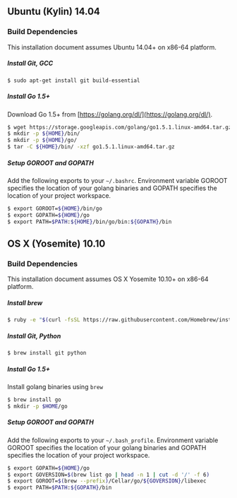 ## Ubuntu (Kylin) 14.04
### Build Dependencies
This installation document assumes Ubuntu 14.04+ on x86-64 platform.

##### Install Git, GCC
```sh
$ sudo apt-get install git build-essential
```

##### Install Go 1.5+

Download Go 1.5+ from [https://golang.org/dl/](https://golang.org/dl/).

```sh
$ wget https://storage.googleapis.com/golang/go1.5.1.linux-amd64.tar.gz
$ mkdir -p ${HOME}/bin/
$ mkdir -p ${HOME}/go/
$ tar -C ${HOME}/bin/ -xzf go1.5.1.linux-amd64.tar.gz
```
##### Setup GOROOT and GOPATH

Add the following exports to your ``~/.bashrc``. Environment variable GOROOT specifies the location of your golang binaries
and GOPATH specifies the location of your project workspace.

```sh
$ export GOROOT=${HOME}/bin/go
$ export GOPATH=${HOME}/go
$ export PATH=$PATH:${HOME}/bin/go/bin:${GOPATH}/bin
```

## OS X (Yosemite) 10.10
### Build Dependencies
This installation document assumes OS X Yosemite 10.10+ on x86-64 platform.

##### Install brew
```sh
$ ruby -e "$(curl -fsSL https://raw.githubusercontent.com/Homebrew/install/master/install)"
```

##### Install Git, Python
```sh
$ brew install git python
```

##### Install Go 1.5+

Install golang binaries using `brew`

```sh
$ brew install go
$ mkdir -p $HOME/go
```

##### Setup GOROOT and GOPATH

Add the following exports to your ``~/.bash_profile``. Environment variable GOROOT specifies the location of your golang binaries
and GOPATH specifies the location of your project workspace.

```sh
$ export GOPATH=${HOME}/go
$ export GOVERSION=$(brew list go | head -n 1 | cut -d '/' -f 6)
$ export GOROOT=$(brew --prefix)/Cellar/go/${GOVERSION}/libexec
$ export PATH=$PATH:${GOPATH}/bin
```

